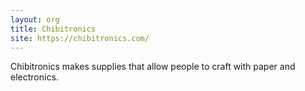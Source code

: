 ```yaml
---
layout: org
title: Chibitronics
site: https://chibitronics.com/
---
```

Chibitronics makes supplies that allow people to craft with paper and electronics.